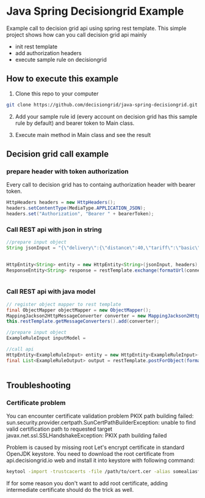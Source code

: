 # Java Spring Decisiongrid Example
Example call to decision grid api using spring rest template.
This simple project shows how can you call decision grid api mainly
- init rest template
- add authorization headers
- execute sample rule on decisiongrid 

## How to execute this example
1. Clone this repo to your computer
````bash
git clone https://github.com/decisiongrid/java-spring-decisiongrid.git
````
2. Add your sample rule id (every account on decision grid has this sample rule by default) and bearer token to Main class. 

3. Execute main method in Main class and see the result

## Decision grid call example

### prepare header with token authorization
Every call to decision grid has to containg authorization header with bearer token.

````java
HttpHeaders headers = new HttpHeaders();
headers.setContentType(MediaType.APPLICATION_JSON);
headers.set("Authorization", "Bearer " + bearerToken);
````

### Call REST api with json in string 

````java
//prepare input object
String jsonInput = "{\"delivery\":{\"distance\":40,\"tariff\":\"basic\"},\"pack\":{\"weight\":4,\"longestSide\":50}}";
        

HttpEntity<String> entity = new HttpEntity<String>(jsonInput, headers);
ResponseEntity<String> response = restTemplate.exchange(formatUrl(connectionUrl, ruleId, version), HttpMethod.POST, entity, String.class);
        
````

### Call REST api with java model

````java
// register object mapper to rest template
final ObjectMapper objectMapper = new ObjectMapper();
MappingJackson2HttpMessageConverter converter = new MappingJackson2HttpMessageConverter(objectMapper);        
this.restTemplate.getMessageConverters().add(converter);

//prepare input object
ExampleRuleInput inputModel =

//call api
HttpEntity<ExampleRuleInput> entity = new HttpEntity<ExampleRuleInput>(inputModel, headers);
final List<ExampleRuleOutput> output = restTemplate.postForObject(formatUrl(connectionUrl, ruleId, version), entity, List.class);
        
````

## Troubleshooting

### Certificate problem
You can encounter certificate validation problem
PKIX path building failed: sun.security.provider.certpath.SunCertPathBuilderException: unable to find valid certification path to requested target
javax.net.ssl.SSLHandshakeException: PKIX path building failed

Problem is caused by missing root Let's encrypt certificate in standard OpenJDK keystore. 
You need to download the root certificate from api.decisiongrid.io web and install it into keystore with following command:

````bash
keytool -import -trustcacerts -file /path/to/cert.cer -alias somealiasforcert -keystore $JAVA_HOME/jre/lib/security/jssecacerts -storepass changeit
````

If for some reason you don't want to add root certificate, adding intermediate certificate should do the trick as well.
